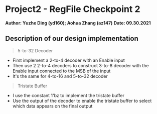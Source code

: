 # Project2 - RegFile Checkpoint 2
**Author: Yuzhe Ding (yd160); Aohua Zhang (az147)**
**Date: 09.30.2021**

## Description of our design implementation
> 

> 5-to-32 Decoder
- First implement a 2-to-4 decoder with an Enable input
- Then use 2 2-to-4 decoders to construct 3-to-8 decoder with the Enable input connected to the MSB of the input
- It's the same for 4-to-16 and 5-to-32 decoder

> Tristate Buffer
- I use the constant 1'bz to implement the tristate buffer
- Use the output of the decoder to enable the tristate buffer to select which data appears on the final output